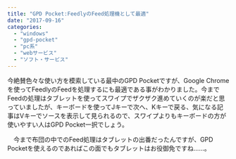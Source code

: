 ```yaml
---
title: "GPD Pocket:FeedlyのFeed処理機として最適"
date: "2017-09-16"
categories: 
  - "windows"
  - "gpd-pocket"
  - "pc系"
  - "webサービス"
  - "ソフト・サービス"
---
```


今絶賛色々な使い方を模索している最中のGPD Pocketですが、Google Chromeを使ってFeedlyのFeedを処理するにも最適である事がわかりました。今までFeedの処理はタブレットを使ってスワイプでザクザク進めていくのが楽だと思っていましたが、キーボードを使ってJキーで次へ、Kキーで戻る、気になる記事はVキーでソースを表示して見られるので、スワイプよりもキーボードの方が使いやすい人はGPD Pocket一択でしょう。

　今まで布団の中でのFeed処理はタブレットの出番だったんですが、GPD Pocketを使えるのであればこの面でもタブレットはお役御免ですね……。
